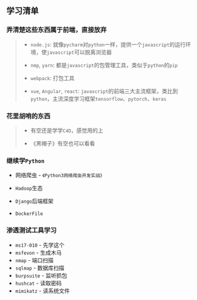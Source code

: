 ## 学习清单

### 弄清楚这些东西属于前端，直接放弃

> * `node.js`: 就像`pycharm`对`python`一样，提供一个`javascript`的运行环境，使`javascript`可以脱离浏览器
>
> * `nmp`, `yarn`: 都是`javascript`的包管理工具，类似于`python`的`pip`
>
> * `webpack`: 打包工具
>
> * `vue`, `Angular`, `react`: `javascript`的前端三大主流框架，类比到`python`，主流深度学习框架`tensorflow`、`pytorch`、`keras`


### 花里胡哨的东西

> * 有空还是学学`C4D`，感觉用的上
>
> * 《黑帽子》有空也可以看看

### 继续学`Python`

* 网络爬虫 - `《Python3网络爬虫开发实战》`

* `Hadoop`生态

* `Django`后端框架

* `DockerFile`

### 渗透测试工具学习

* `ms17-010` - 先学这个
* `msfevon` - 生成木马
* `nmap` - 端口扫描
* `sqlmap` - 数据库扫描
* `burpsuite` - 监听抓包
* `hushcat` - 读取密码
* `mimikatz` - 读系统文件
